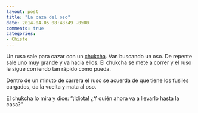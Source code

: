 ```yaml
---
layout: post
title: "La caza del oso"
date: 2014-04-05 08:48:49 -0500
comments: true
categories:
- Chiste
---
```


Un ruso sale para cazar con un [chukcha](http://es.wikipedia.org/wiki/Chukchi).
Van buscando un oso. De repente sale uno muy grande y va hacia ellos.
El chukcha se mete a correr y el ruso le sigue corriendo tan rápido como pueda.

Dentro de un minuto de carrera el ruso se acuerda de que tiene los fusiles
cargados, da la vuelta y mata al oso.

El chukcha lo mira y dice: “¡Idiota! ¿Y quién ahora va a llevarlo hasta la casa?”
